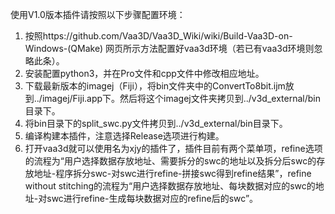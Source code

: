 使用V1.0版本插件请按照以下步骤配置环境：
  1. 按照https://github.com/Vaa3D/Vaa3D_Wiki/wiki/Build-Vaa3D-on-Windows-(QMake) 网页所示方法配置好vaa3d环境（若已有vaa3d环境则忽略此条）。
  2. 安装配置python3，并在Pro文件和cpp文件中修改相应地址。
  3. 下载最新版本的imagej（Fiji），将bin文件夹中的ConvertTo8bit.ijm放到../imagej/Fiji.app下。然后将这个imagej文件夹拷贝到../v3d_external/bin目录下。
  4. 将bin目录下的split_swc.py文件拷贝到../v3d_external/bin目录下。
  5. 编译构建本插件，注意选择Release选项进行构建。
  6. 打开vaa3d就可以使用名为xjy的插件了，插件目前有两个菜单项，refine选项的流程为“用户选择数据存放地址、需要拆分的swc的地址以及拆分后swc的存放地址-程序拆分swc-对swc进行refine-拼接swc得到refine结果”，refine without stitching的流程为“用户选择数据存放地址、每块数据对应的swc的地址-对swc进行refine-生成每块数据对应的refine后的swc”。
